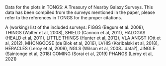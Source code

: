 Data for the plots in TONGS: A Treasury of Nearby Galaxy Surveys. 
This data has been compiled from the surveys mentioned in the paper, please refer to the references in TONGS for the proper citations. 

A (working) list of the included surveys:
FIGGS (Begum et al. 2008),
THINGS (Walter et al, 2008),
SHIELD (Cannon et al, 2011),
HALOGAS (HEALD et al, 2011),
LITTLE THINGS (Hunter et al, 2012),
VLA ANGST (Ott et al, 2012),
MHONGOOSE (de Blok et al, 2016),
LVHIS (Koribalski et al, 2018),
HERACLES (Leroy et al, 2009),
NGLS (Wilson et al, 2008...data?),
JINGLE (Saintonge et al, 2018)
COMING (Sorai et al, 2019)
PHANGS (Leroy et al, 2021)
